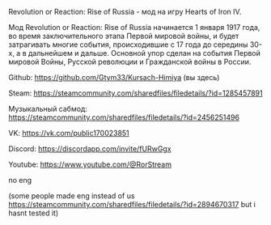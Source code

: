 Revolution or Reaction: Rise of Russia - мод на игру Hearts of Iron IV.

Мод Revolution or Reaction: Rise of Russia начинается 1 января 1917 года, во время заключительного этапа Первой мировой войны, и будет затрагивать многие события, происходившие с 17 года до середины 30-х, а в дальнейшем и дальше. Основной упор сделан на события Первой мировой Войны, Русской революции и Гражданской войны в России.

Github: https://github.com/Gtym33/Kursach-Himiya (вы здесь)

Steam: https://steamcommunity.com/sharedfiles/filedetails/?id=1285457891

Музыкальный сабмод: https://steamcommunity.com/sharedfiles/filedetails/?id=2456251496

VK: https://vk.com/public170023851

Discord: https://discordapp.com/invite/fURwGgx

Youtube: https://www.youtube.com/@RorStream

no eng

(some people made eng instead of us https://steamcommunity.com/sharedfiles/filedetails/?id=2894670317 but i hasnt tested it)
